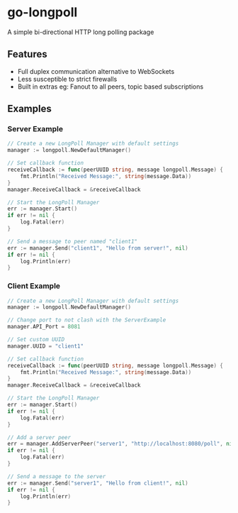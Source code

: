 # go-longpoll

A simple bi-directional HTTP long polling package

## Features

- Full duplex communication alternative to WebSockets
- Less susceptible to strict firewalls
- Built in extras eg: Fanout to all peers, topic based subscriptions

## Examples

### Server Example

```go
// Create a new LongPoll Manager with default settings
manager := longpoll.NewDefaultManager()

// Set callback function
receiveCallback := func(peerUUID string, message longpoll.Message) {
    fmt.Println("Received Message:", string(message.Data))
}
manager.ReceiveCallback = &receiveCallback

// Start the LongPoll Manager
err := manager.Start()
if err != nil {
    log.Fatal(err)
}

// Send a message to peer named "client1"
err := manager.Send("client1", "Hello from server!", nil)
if err != nil {
    log.Println(err)
}

```

### Client Example

```go
// Create a new LongPoll Manager with default settings
manager := longpoll.NewDefaultManager()

// Change port to not clash with the ServerExample
manager.API_Port = 8081

// Set custom UUID
manager.UUID = "client1"

// Set callback function
receiveCallback := func(peerUUID string, message longpoll.Message) {
    fmt.Println("Received Message:", string(message.Data))
}
manager.ReceiveCallback = &receiveCallback

// Start the LongPoll Manager
err := manager.Start()
if err != nil {
    log.Fatal(err)
}

// Add a server peer
err = manager.AddServerPeer("server1", "http://localhost:8080/poll", nil, nil)
if err != nil {
    log.Fatal(err)
}

// Send a message to the server
err := manager.Send("server1", "Hello from client!", nil)
if err != nil {
    log.Println(err)
}
```
